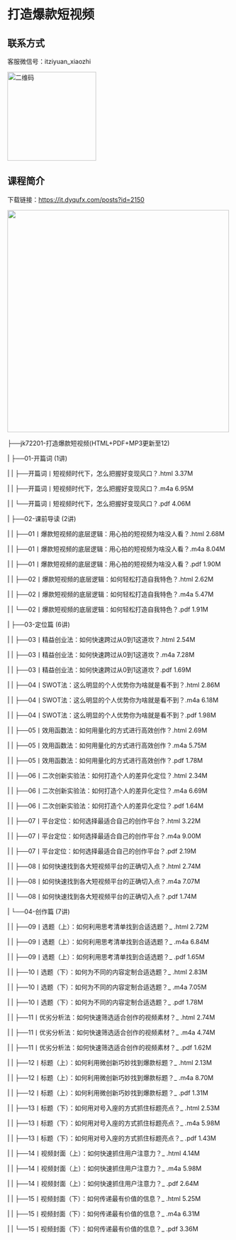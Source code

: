 # 打造爆款短视频

## 联系方式

客服微信号：itziyuan_xiaozhi

<img src="https://ziyuanyun.oss-cn-guangzhou.aliyuncs.com/common/20240614073449/666b82192834a.jpg" width="200" height="200" alt="二维码">

## 课程简介

下载链接：https://it.dyqufx.com/posts?id=2150

<img src="https://ziyuanyun.oss-cn-guangzhou.aliyuncs.com/yun/20240515183702/6644904e42d5c.jpg" width="500" alt="">

  ├──jk72201-打造爆款短视频(HTML+PDF+MP3更新至12)

 | ├──01-开篇词 (1讲)

 | | ├──开篇词丨短视频时代下，怎么把握好变现风口？.html 3.37M

 | | ├──开篇词丨短视频时代下，怎么把握好变现风口？.m4a 6.95M

 | | └──开篇词丨短视频时代下，怎么把握好变现风口？.pdf 4.06M

 | ├──02-课前导读 (2讲)

 | | ├──01丨爆款短视频的底层逻辑：用心拍的短视频为啥没人看？.html 2.68M

 | | ├──01丨爆款短视频的底层逻辑：用心拍的短视频为啥没人看？.m4a 8.04M

 | | ├──01丨爆款短视频的底层逻辑：用心拍的短视频为啥没人看？.pdf 1.90M

 | | ├──02丨爆款短视频的底层逻辑：如何轻松打造自我特色？.html 2.62M

 | | ├──02丨爆款短视频的底层逻辑：如何轻松打造自我特色？.m4a 5.47M

 | | └──02丨爆款短视频的底层逻辑：如何轻松打造自我特色？.pdf 1.91M

 | ├──03-定位篇 (6讲)

 | | ├──03丨精益创业法：如何快速跨过从0到1这道坎？.html 2.54M

 | | ├──03丨精益创业法：如何快速跨过从0到1这道坎？.m4a 7.28M

 | | ├──03丨精益创业法：如何快速跨过从0到1这道坎？.pdf 1.69M

 | | ├──04丨SWOT法：这么明显的个人优势你为啥就是看不到？.html 2.86M

 | | ├──04丨SWOT法：这么明显的个人优势你为啥就是看不到？.m4a 6.18M

 | | ├──04丨SWOT法：这么明显的个人优势你为啥就是看不到？.pdf 1.98M

 | | ├──05丨效用函数法：如何用量化的方式进行高效创作？.html 2.69M

 | | ├──05丨效用函数法：如何用量化的方式进行高效创作？.m4a 5.75M

 | | ├──05丨效用函数法：如何用量化的方式进行高效创作？.pdf 1.78M

 | | ├──06丨二次创新实验法：如何打造个人的差异化定位？.html 2.34M

 | | ├──06丨二次创新实验法：如何打造个人的差异化定位？.m4a 6.69M

 | | ├──06丨二次创新实验法：如何打造个人的差异化定位？.pdf 1.64M

 | | ├──07丨平台定位：如何选择最适合自己的创作平台？.html 3.22M

 | | ├──07丨平台定位：如何选择最适合自己的创作平台？.m4a 9.00M

 | | ├──07丨平台定位：如何选择最适合自己的创作平台？.pdf 2.19M

 | | ├──08丨如何快速找到各大短视频平台的正确切入点？.html 2.74M

 | | ├──08丨如何快速找到各大短视频平台的正确切入点？.m4a 7.07M

 | | └──08丨如何快速找到各大短视频平台的正确切入点？.pdf 1.74M

 | └──04-创作篇 (7讲)

 | | ├──09丨选题（上）：如何利用思考清单找到合适选题？_ .html 2.72M

 | | ├──09丨选题（上）：如何利用思考清单找到合适选题？_ .m4a 6.84M

 | | ├──09丨选题（上）：如何利用思考清单找到合适选题？_ .pdf 1.65M

 | | ├──10丨选题（下）：如何为不同的内容定制合适选题？_ .html 2.83M

 | | ├──10丨选题（下）：如何为不同的内容定制合适选题？_ .m4a 7.05M

 | | ├──10丨选题（下）：如何为不同的内容定制合适选题？_ .pdf 1.78M

 | | ├──11丨优劣分析法：如何快速筛选适合创作的视频素材？_ .html 2.74M

 | | ├──11丨优劣分析法：如何快速筛选适合创作的视频素材？_ .m4a 4.74M

 | | ├──11丨优劣分析法：如何快速筛选适合创作的视频素材？_ .pdf 1.62M

 | | ├──12丨标题（上）：如何利用微创新巧妙找到爆款标题？_ .html 2.13M

 | | ├──12丨标题（上）：如何利用微创新巧妙找到爆款标题？_ .m4a 8.70M

 | | ├──12丨标题（上）：如何利用微创新巧妙找到爆款标题？_ .pdf 1.31M

 | | ├──13丨标题（下）：如何用对号入座的方式抓住标题亮点？_ .html 2.53M

 | | ├──13丨标题（下）：如何用对号入座的方式抓住标题亮点？_ .m4a 5.98M

 | | ├──13丨标题（下）：如何用对号入座的方式抓住标题亮点？_ .pdf 1.43M

 | | ├──14丨视频封面（上）：如何快速抓住用户注意力？_ .html 4.14M

 | | ├──14丨视频封面（上）：如何快速抓住用户注意力？_ .m4a 5.98M

 | | ├──14丨视频封面（上）：如何快速抓住用户注意力？_ .pdf 2.64M

 | | ├──15丨视频封面（下）：如何传递最有价值的信息？_ .html 5.25M

 | | ├──15丨视频封面（下）：如何传递最有价值的信息？_ .m4a 6.31M

 | | └──15丨视频封面（下）：如何传递最有价值的信息？_ .pdf 3.36M

  